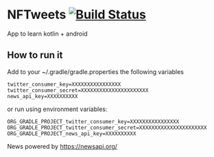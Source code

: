 # NFTweets [![Build Status](https://travis-ci.org/javiyt/nfltweets.svg?branch=master)](https://travis-ci.org/javiyt/nfltweets)
App to learn kotlin + android

## How to run it
Add to your ~/.gradle/gradle.properties the following variables
```
twitter_consumer_key=XXXXXXXXXXXXXXXX
twitter_consumer_secret=XXXXXXXXXXXXXXXXXXXXXX
news_api_key=XXXXXXXXXX
```
or run using environment variables:
```
ORG_GRADLE_PROJECT_twitter_consumer_key=XXXXXXXXXXXXXXXX
ORG_GRADLE_PROJECT_twitter_consumer_secret=XXXXXXXXXXXXXXXXXXXXXX
ORG_GRADLE_PROJECT_news_api_key=XXXXXXXXXX
```

News powered by https://newsapi.org/
